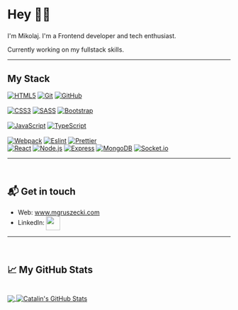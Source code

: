# Hey 👋🏻


###

I'm Mikolaj. I'm a Frontend developer and tech enthusiast. 

Currently working on my fullstack skills.

<hr>

## My Stack
[![HTML5](https://img.shields.io/badge/-HTML5-E34F26?style=flat&logo=html5&logoColor=white)](https://github.com/mik9016) [![Git](https://img.shields.io/badge/-Git-F05032?style=flat&logo=git&logoColor=white)](https://github.com/mik9016) [![GitHub](https://img.shields.io/badge/-GitHub-181717?style=flat&logo=GitHub&logoColor=white)](https://github.com/mik9016) 
<br/>	
[![CSS3](https://img.shields.io/badge/-CSS3-1572B6?style=flat&logo=css3)](https://github.com/mik9016) [![SASS](https://img.shields.io/badge/-SASS-CC6699?style=flat&logo=sass&logoColor=white)](https://github.com/mik9016) [![Bootstrap](https://img.shields.io/badge/-Bootstrap-563D7C?style=flat&logo=bootstrap&logoColor=white)](https://github.com/mik9016)
<br/>	
[![JavaScript](https://img.shields.io/badge/-JavaScript-F7DF1E?style=flat&logo=javascript&logoColor=white)](https://github.com/mik9016) [![TypeScript](https://img.shields.io/badge/-TypeScript-007ACC?style=flat&logo=typescript&logoColor=white)](https://github.com/mik9016)
<br/>	
[![Webpack](https://img.shields.io/badge/-Webpack-8DD6F9?style=flat&logo=webpack&logoColor=black)](https://github.com/mik9016) [![Eslint](https://img.shields.io/badge/-Eslint-4B32C3?style=flat&logo=Eslint&logoColor=white)](https://github.com/mik9016) [![Prettier](https://img.shields.io/badge/-Prettier-F7B93E?style=flat&logo=Prettier&logoColor=white)](https://github.com/mik9016)
<br/>
[![React](https://img.shields.io/badge/-React-61DAFB?style=flat&logo=react&logoColor=black)](https://github.com/mik9016)
[![Node.js](https://img.shields.io/badge/-Node.js-339933?style=flat&logo=Node.js&logoColor=white)](https://github.com/mik9016) [![Express](https://img.shields.io/badge/-Express-000000?style=flat)](https://github.com/mik9016) [![MongoDB](https://img.shields.io/badge/-MongoDB-47A248?style=flat&logo=MongoDB&logoColor=white)](https://github.com/dudek-igor) [![Socket.io](https://img.shields.io/badge/-Socket.io-010101?style=flat&logo=Socket.io&logoColor=white)](https://github.com/mik9016)
<br/>



<hr>
<br/>

## 📬 Get in touch

- Web: www.mgruszecki.com
- LinkedIn: <a href="https://www.linkedin.com/in/miko%C5%82aj-gruszecki-2b54561b8/">
  <img align="center" src="https://www.vectorlogo.zone/logos/linkedin/linkedin-icon.svg" height="32px" />
</a>

<hr>
<br/>

## &#x1f4c8; My GitHub Stats
<br/>

<a href="https://github.com/mik9016/mik9016">
  <img align="center" src="https://github-readme-stats.vercel.app/api/top-langs/?username=mik9016&hide=java,html&title_color=ffffff&text_color=c9cacc&icon_color=2bbc8a&bg_color=1d1f21" />
</a>

<a href="https://github.com/mik9016/mik9016">
  <img align="center" src="https://github-readme-stats.vercel.app/api?username=mik9016&show_icons=true&line_height=27&count_private=true&title_color=ffffff&text_color=c9cacc&icon_color=2bbc8a&bg_color=1d1f21" alt="Catalin's GitHub Stats" />
</a>
<br>
<br>

<!-- #  Projects: 

##  -->


